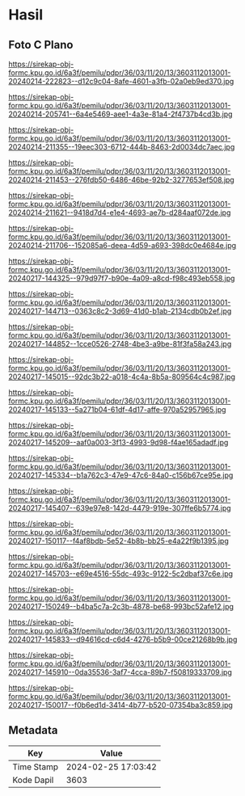 # Hasil

## Foto C Plano

https://sirekap-obj-formc.kpu.go.id/6a3f/pemilu/pdpr/36/03/11/20/13/3603112013001-20240214-222823--d12c9c04-8afe-4601-a3fb-02a0eb9ed370.jpg

https://sirekap-obj-formc.kpu.go.id/6a3f/pemilu/pdpr/36/03/11/20/13/3603112013001-20240214-205741--6a4e5469-aee1-4a3e-81a4-2f4737b4cd3b.jpg

https://sirekap-obj-formc.kpu.go.id/6a3f/pemilu/pdpr/36/03/11/20/13/3603112013001-20240214-211355--19eec303-6712-444b-8463-2d0034dc7aec.jpg

https://sirekap-obj-formc.kpu.go.id/6a3f/pemilu/pdpr/36/03/11/20/13/3603112013001-20240214-211453--276fdb50-6486-46be-92b2-3277653ef508.jpg

https://sirekap-obj-formc.kpu.go.id/6a3f/pemilu/pdpr/36/03/11/20/13/3603112013001-20240214-211621--9418d7d4-e1e4-4693-ae7b-d284aaf072de.jpg

https://sirekap-obj-formc.kpu.go.id/6a3f/pemilu/pdpr/36/03/11/20/13/3603112013001-20240214-211706--152085a6-deea-4d59-a693-398dc0e4684e.jpg

https://sirekap-obj-formc.kpu.go.id/6a3f/pemilu/pdpr/36/03/11/20/13/3603112013001-20240217-144325--979d97f7-b90e-4a09-a8cd-f98c493eb558.jpg

https://sirekap-obj-formc.kpu.go.id/6a3f/pemilu/pdpr/36/03/11/20/13/3603112013001-20240217-144713--0363c8c2-3d69-41d0-b1ab-2134cdb0b2ef.jpg

https://sirekap-obj-formc.kpu.go.id/6a3f/pemilu/pdpr/36/03/11/20/13/3603112013001-20240217-144852--1cce0526-2748-4be3-a9be-81f3fa58a243.jpg

https://sirekap-obj-formc.kpu.go.id/6a3f/pemilu/pdpr/36/03/11/20/13/3603112013001-20240217-145015--92dc3b22-a018-4c4a-8b5a-809564c4c987.jpg

https://sirekap-obj-formc.kpu.go.id/6a3f/pemilu/pdpr/36/03/11/20/13/3603112013001-20240217-145133--5a271b04-61df-4d17-affe-970a52957965.jpg

https://sirekap-obj-formc.kpu.go.id/6a3f/pemilu/pdpr/36/03/11/20/13/3603112013001-20240217-145209--aaf0a003-3f13-4993-9d98-f4ae165adadf.jpg

https://sirekap-obj-formc.kpu.go.id/6a3f/pemilu/pdpr/36/03/11/20/13/3603112013001-20240217-145334--b1a762c3-47e9-47c6-84a0-c156b67ce95e.jpg

https://sirekap-obj-formc.kpu.go.id/6a3f/pemilu/pdpr/36/03/11/20/13/3603112013001-20240217-145407--639e97e8-142d-4479-919e-307ffe6b5774.jpg

https://sirekap-obj-formc.kpu.go.id/6a3f/pemilu/pdpr/36/03/11/20/13/3603112013001-20240217-150117--f4af8bdb-5e52-4b8b-bb25-e4a22f9b1395.jpg

https://sirekap-obj-formc.kpu.go.id/6a3f/pemilu/pdpr/36/03/11/20/13/3603112013001-20240217-145703--e69e4516-55dc-493c-9122-5c2dbaf37c6e.jpg

https://sirekap-obj-formc.kpu.go.id/6a3f/pemilu/pdpr/36/03/11/20/13/3603112013001-20240217-150249--b4ba5c7a-2c3b-4878-be68-993bc52afe12.jpg

https://sirekap-obj-formc.kpu.go.id/6a3f/pemilu/pdpr/36/03/11/20/13/3603112013001-20240217-145833--d94616cd-c6d4-4276-b5b9-00ce21268b9b.jpg

https://sirekap-obj-formc.kpu.go.id/6a3f/pemilu/pdpr/36/03/11/20/13/3603112013001-20240217-145910--0da35536-3af7-4cca-89b7-f50819333709.jpg

https://sirekap-obj-formc.kpu.go.id/6a3f/pemilu/pdpr/36/03/11/20/13/3603112013001-20240217-150017--f0b6ed1d-3414-4b77-b520-07354ba3c859.jpg


## Metadata

| Key        | Value               |
| ---------- | ------------------- |
| Time Stamp | 2024-02-25 17:03:42 |
| Kode Dapil | 3603                |



